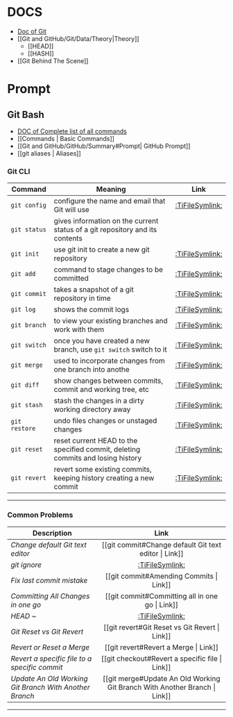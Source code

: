 # DOCS

- [Doc of Git](https://git-scm.com/)
- [[Git and GitHub/Git/Data/Theory|Theory]]
  - [[HEAD]]
  - [[HASH]]
- [[Git Behind The Scene]]

# Prompt

## Git Bash

- [DOC of Complete list of all commands](https://git-scm.com/docs)
- [[Commands | Basic Commands]]
- [[Git and GitHub/GitHub/Summary#Prompt| GitHub Prompt]]
- [[git aliases | Aliases]]

### Git CLI

| Command       | Meaning                                                                         |                Link                 |
| ------------- | ------------------------------------------------------------------------------- | :---------------------------------: |
| `git config`  | configure the name and email that Git will use                                  | [:TiFileSymlink:](git%20config.md)  |
| `git status`  | gives information on the current status of a git repository and its contents    |                                     |
| `git init`    | use git init to create a new git repository                                     |  [:TiFileSymlink:](git%20init.md)   |
| `git add`     | command to stage changes to be committed                                        |   [:TiFileSymlink:](git%20add.md)   |
| `git commit`  | takes a snapshot of a git repository in time                                    | [:TiFileSymlink:](git%20commit.md)  |
| `git log`     | shows the commit logs                                                           |   [:TiFileSymlink:](git%20log.md)   |
| `git branch`  | to view your existing branches and work with them                               | [:TiFileSymlink:](git%20branch.md)  |
| `git switch`  | once you have created a new branch, use `git switch` switch to it               | [:TiFileSymlink:](git%20switch.md)  |
| `git merge`   | used to incorporate changes from one branch into anothe                         |  [:TiFileSymlink:](git%20merge.md)  |
| `git diff`    | show changes between commits, commit and working tree, etc                      |  [:TiFileSymlink:](git%20diff.md)   |
| `git stash`   | stash the changes in a dirty working directory away                             |  [:TiFileSymlink:](git%20stash.md)  |
| `git restore` | undo files changes or unstaged changes                                          | [:TiFileSymlink:](git%20restore.md) |
| `git reset`   | reset current HEAD to the specified commit, deleting commits and losing history |  [:TiFileSymlink:](git%20reset.md)  |
| `git revert`  | revert some existing commits, keeping history creating a new commit             | [:TiFileSymlink:](git%20revert.md)  |

---

### Common Problems

| Description                                            |                                    Link                                    |
| ------------------------------------------------------ | :------------------------------------------------------------------------: |
| _Change default Git text editor_                       |           [[git commit#Change default Git text editor \| Link]]            |
| _git ignore_                                           |                     [:TiFileSymlink:](git%20ignore.md)                     |
| _Fix last commit mistake_                              |                  [[git commit#Amending Commits \| Link]]                   |
| _Committing All Changes in one go_                     |              [[git commit#Committing all in one go \| Link]]               |
| _HEAD ~_                                               |                       [:TiFileSymlink:](HEAD%20~.md)                       |
| _Git Reset vs Git Revert_                              |               [[git revert#Git Reset vs Git Revert \| Link]]               |
| _Revert or Reset a Merge_                              |                   [[git revert#Revert a Merge \| Link]]                    |
| _Revert a specific file to a specific commit_          |              [[git checkout#Revert a specific file \| Link]]               |
| _Update An Old Working Git Branch With Another Branch_ | [[git merge#Update An Old Working Git Branch With Another Branch \| Link]] |

---
